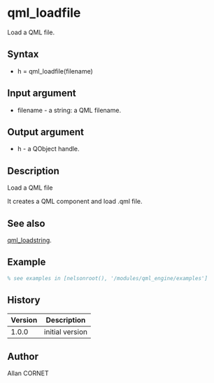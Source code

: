 # qml_loadfile

Load a QML file.

## Syntax

- h = qml_loadfile(filename)

## Input argument

- filename - a string: a QML filename.

## Output argument

- h - a QObject handle.

## Description

  <p>Load a QML file</p>
  <p>It creates a QML component and load .qml file.</p>

## See also

[qml_loadstring](qml_loadstring.md).

## Example

```matlab
% see examples in [nelsonroot(), '/modules/qml_engine/examples']
```

## History

| Version | Description     |
| ------- | --------------- |
| 1.0.0   | initial version |

## Author

Allan CORNET

